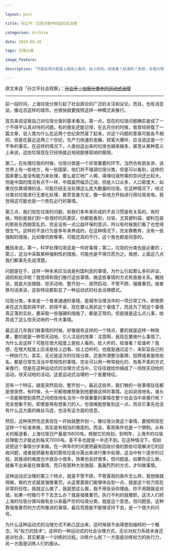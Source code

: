 ```yaml
---

layout: post

title: 孙立平：垃圾分类中的运动式治理

categories: Archive

date: 2019-08-20

tags: 垃圾分类

image_feature:

description: "可能在很大程度上是给人看的、给人听的，给谁看？给谁听？我想，在很大程度上应该是给上边看、给上边听的。"

---
```


原文来自「孙立平社会观察」：~~[孙立平：垃圾分类中的运动式治理](https://archive.li/p7Udi#selection-21.1-213.121)~~

---

前一段时间，上海垃圾分类引起了社会舆论的广泛的关注和议论。而且，也有消息说，像北京这样的城市，也很快就要按照这样一种模式来推行。

首先来说说我自己对垃圾分类的基本看法。第一点，现在的垃圾问题确实是成了一个不得不认真对待的问题。有的朋友还能记得，在五月份的时候，我曾经转载了一篇文章，说人类为什么在近两个世纪突然富了起来，对这个问题的答案可能各不相同，但是在最近这两三个世纪，生产力快速的发展，财富大爆炸，应当说这是一个不争的事实。在这样的情况下，人类创造出来的垃圾也越来越多，甚至从某种意义上来说，这些垃圾现在已经快接近地球能够容纳的极限。

第二，在处理垃圾的时候，垃圾分类是一个非常重要的环节。当然也有朋友讲，说世界上有一些地方，有一些国家，他们并不强调垃圾分类，但是可以看到，这样的国家要么是没有能力来处理，要么是它地广人稀，填埋垃圾所需的空间还比较大。但是中国的情况有点不一样，中国虽然幅员辽阔，但是人口众多，人口密度大，如果仅仅靠填埋的话，可能已经无法处理这么庞大数量的垃圾。在这种情况下，经过分类对垃圾进行无害化处理，甚至变废为宝，像一些地方开始进行用垃圾发电，我觉得这可能也是一个势在必行的事情。

第三点，我们现在垃圾的问题，和我们多年来形成的不良习惯是有关系的。有时候，特别是我们到一些很好的风景区，你都能看到，垃圾，尤其塑料袋、塑料包装的那些东西随意乱扔，完全没有一点公益环保的意识。所以有时候我们看了也觉得很生气。这样的不良行为是多年来养成的，在这种情况下，完全靠教育，没有一些强制的措施，比如像罚款等等，可能还真的不行，这个我也都是同意的。

概括来说，第一，科学处理垃圾这是一件好事情；第二，垃圾的分类也是必要的；第三，这当中采取某种强制性的措施，可能也是不得已而为之。我想，上面这几点我们都事先先说清楚。

问题是在于，这样一种本来应当说是利国利民的事情，为什么引起那么多的非议、调侃和批评呢？我觉得和我们推行这些事情、做这些事情的方式有直接关系。概括说，就是大张旗鼓、惊天动地、整齐划一、突然启动、不管不顾、强推重罚。或者换句话来说，这些特征都彰显了一种运动式的社会治理模式。

垃圾分类，本来是一个普普通通的事情，是城市治理当中的一项日常工作。即使原来在这方面抓得不好，抓得不紧，现在要认真抓这个事情了，而且为了把这个事情真正落到实处，要采取一些强硬的措施了，都是正常的。但是就是这么点儿事，给弄成了这么惊天动地的一件大事情。

最近这几年我们做事情的时候，好像就有这样的一个特点，要的就是这样一种效果，要的就是一种惊天动地、引人注目的效果：注意啊，我现在要做什么事情了。为什么会这样？可能在很大程度上是给人看的、给人听的，给谁看？给谁听？我想，在很大程度上应该是给上边看、给上边听的。也就是通过这个，来彰显自己的一种执行力。其实，无论是这次的垃圾分类，还是所谓整治匾牌、招牌或者是改地名，都是日常生活当中常规性的事情，完全可以用一种常规化的、有条不紊的方式来推行，但是在这种运动式的治理方式当中，它往往就给你搞成了一场惊天动地的运动，惊天动地的活动。这是运动式治理的一个首要特征。

还有一个特征，就是突然启动、整齐划一。最近这些年，我们做的一些事情往往都是很突然，有时候，头一天都很难想象到他要做这样的事情。比如说改地名，谁头一天能够想到突然之间把改地名当作一件很重要的事情在整个社会当中来推行呢？完全想象不到，即使是再有想象力的人，也很难能想象到这一点。而且它事先也没有什么这方面的蛛丝马迹，也没有这方面的信息。

然后，这种突然性还表现在一开始就整齐划一。像垃圾分类这个事情，要按照现在这样一个标准来做，其实是有相当的难度的。而且，客观条件也是一个限制。从有关的报道看，上海垃圾日产量是15600吨，根据它的规划，到明年，上海市的垃圾处理能力才能达到每天7000吨，差不多也就是一半还不到。在这种情况下，假如说把这个事情分步来做，在一两年的时间里把最有回收价值的那些垃圾解决它的回收问题，或者是把最有害的那些垃圾分离出来进行集中处理，这当中有个逐步的过程，其推进的难度也许就会小很多，效果也会好很多。但问题是，如果你这么做，就看不出来是在做事情，而只有那种大张旗鼓、轰轰烈烈的方式，才叫做事情。

这种运动式治理的第三个特点，就是不管不顾，不管客观的条件怎么样，我想做就得做，做的方式就是强推重罚。从这里面我们能够体会到一点，就是这个权力现在非常的任性。我就这么做了，我就想这么做，我不用告诉你理由，你不用跟我说对错。如果一时推行不下去怎么办？就是强推重罚，执行不利的就撤职。这次人们把上海的垃圾分类叫做有史以来最严厉的垃圾分类，就是这个意思。但问题是，这种靠强推重罚的方式所推进的事情，最后究竟能不能够坚持下去，是一个很大的问号。

为什么这种运动式的治理方式不断凸显出来，这时候我不由得想到福柯的一个概念，叫“权力的技术”。这样的一种运动式的社会治理方式，无论对权力系统本身还是对社会，其实都是一个训练的过程。训练什么呢？一方面是训练权力的执行力，另一方面是训练人们的服从。
